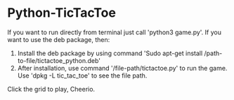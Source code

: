 # Python-TicTacToe
If you want to run directly from terminal just call 'python3 game.py'.
If you want to use the deb package, then:
  1. Install the deb package by using command 'Sudo apt-get install /path-to-file/tictactoe_python.deb'
  2. After installation, use command '/file-path/tictactoe.py' to run the game. Use 'dpkg -L tic_tac_toe' to see the file path.
  
Click the grid to play, Cheerio.
